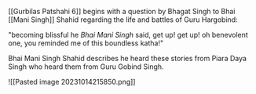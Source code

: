 [[Gurbilas Patshahi 6]]  begins with a question by Bhagat Singh to Bhai [[Mani Singh]] Shahid regarding the life and battles of Guru Hargobind: 

"becoming blissful he *Bhai Mani Singh* said, 
get up! get up! oh benevolent one, 
you reminded me of this boundless katha!" 

Bhai Mani Singh Shahid describes he heard these stories from Piara Daya Singh who heard them from Guru Gobind Singh.

![[Pasted image 20231014215850.png]]

